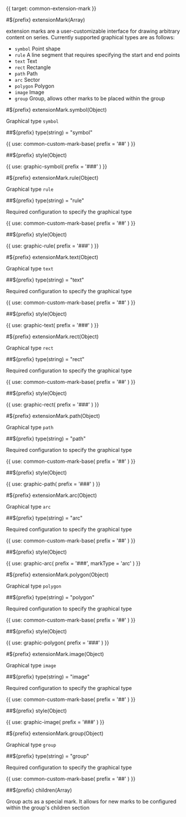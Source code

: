 {{ target: common-extension-mark }}

<!-- IExtensionMarkSpec -->

#${prefix} extensionMark(Array)

extension marks are a user-customizable interface for drawing arbitrary content on series. Currently supported graphical types are as follows:

- `symbol` Point shape
- `rule` A line segment that requires specifying the start and end points
- `text` Text
- `rect` Rectangle
- `path` Path
- `arc` Sector
- `polygon` Polygon
- `image` Image
- `group` Group, allows other marks to be placed within the group

#${prefix} extensionMark.symbol(Object)

Graphical type `symbol`

##${prefix} type(string) = "symbol"

{{ use: common-custom-mark-base(
  prefix = '##'
) }}

##${prefix} style(Object)

{{ use: graphic-symbol(
  prefix = '###'
) }}

#${prefix} extensionMark.rule(Object)

Graphical type `rule`

##${prefix} type(string) = "rule"

Required configuration to specify the graphical type

{{ use: common-custom-mark-base(
  prefix = '##'
) }}

##${prefix} style(Object)

{{ use: graphic-rule(
  prefix = '###'
) }}

#${prefix} extensionMark.text(Object)

Graphical type `text`

##${prefix} type(string) = "text"

Required configuration to specify the graphical type

{{ use: common-custom-mark-base(
  prefix = '##'
) }}

##${prefix} style(Object)

{{ use: graphic-text(
  prefix = '###'
) }}

#${prefix} extensionMark.rect(Object)

Graphical type `rect`

##${prefix} type(string) = "rect"

Required configuration to specify the graphical type

{{ use: common-custom-mark-base(
  prefix = '##'
) }}

##${prefix} style(Object)

{{ use: graphic-rect(
  prefix = '###'
) }}

#${prefix} extensionMark.path(Object)

Graphical type `path`

##${prefix} type(string) = "path"

Required configuration to specify the graphical type

{{ use: common-custom-mark-base(
  prefix = '##'
) }}

##${prefix} style(Object)

{{ use: graphic-path(
  prefix = '###'
) }}

#${prefix} extensionMark.arc(Object)

Graphical type `arc`

##${prefix} type(string) = "arc"

Required configuration to specify the graphical type

{{ use: common-custom-mark-base(
  prefix = '##'
) }}

##${prefix} style(Object)

{{ use: graphic-arc(
  prefix = '###',
  markType = 'arc'
) }}

#${prefix} extensionMark.polygon(Object)

Graphical type `polygon`

##${prefix} type(string) = "polygon"

Required configuration to specify the graphical type

{{ use: common-custom-mark-base(
  prefix = '##'
) }}

##${prefix} style(Object)

{{ use: graphic-polygon(
  prefix = '###'
) }}

#${prefix} extensionMark.image(Object)

Graphical type `image`

##${prefix} type(string) = "image"

Required configuration to specify the graphical type

{{ use: common-custom-mark-base(
  prefix = '##'
) }}

##${prefix} style(Object)

{{ use: graphic-image(
  prefix = '###'
) }}

#${prefix} extensionMark.group(Object)

Graphical type `group`

##${prefix} type(string) = "group"

Required configuration to specify the graphical type

{{ use: common-custom-mark-base(
  prefix = '##'
) }}

##${prefix} children(Array)

Group acts as a special mark. It allows for new marks to be configured within the group's children section
